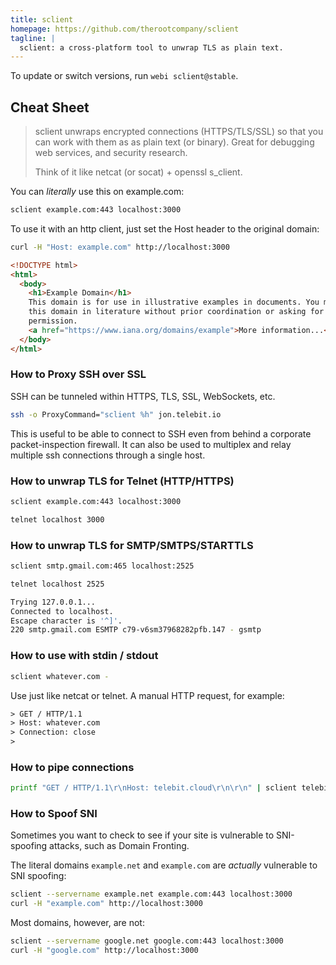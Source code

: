 ```yaml
---
title: sclient
homepage: https://github.com/therootcompany/sclient
tagline: |
  sclient: a cross-platform tool to unwrap TLS as plain text.
---
```


To update or switch versions, run `webi sclient@stable`.

## Cheat Sheet

> sclient unwraps encrypted connections (HTTPS/TLS/SSL) so that you can work
> with them as as plain text (or binary). Great for debugging web services, and
> security research.
>
> Think of it like netcat (or socat) + openssl s_client.

You can _literally_ use this on example.com:

```sh
sclient example.com:443 localhost:3000
```

To use it with an http client, just set the Host header to the original domain:

```sh
curl -H "Host: example.com" http://localhost:3000
```

```html
<!DOCTYPE html>
<html>
  <body>
    <h1>Example Domain</h1>
    This domain is for use in illustrative examples in documents. You may use
    this domain in literature without prior coordination or asking for
    permission.
    <a href="https://www.iana.org/domains/example">More information...</a>
  </body>
</html>
```

### How to Proxy SSH over SSL

SSH can be tunneled within HTTPS, TLS, SSL, WebSockets, etc.

```sh
ssh -o ProxyCommand="sclient %h" jon.telebit.io
```

This is useful to be able to connect to SSH even from behind a corporate
packet-inspection firewall. It can also be used to multiplex and relay multiple
ssh connections through a single host.

### How to unwrap TLS for Telnet (HTTP/HTTPS)

```sh
sclient example.com:443 localhost:3000
```

```sh
telnet localhost 3000
```

### How to unwrap TLS for SMTP/SMTPS/STARTTLS

```sh
sclient smtp.gmail.com:465 localhost:2525
```

```sh
telnet localhost 2525

Trying 127.0.0.1...
Connected to localhost.
Escape character is '^]'.
220 smtp.gmail.com ESMTP c79-v6sm37968282pfb.147 - gsmtp
```

### How to use with stdin / stdout

```sh
sclient whatever.com -
```

Use just like netcat or telnet. A manual HTTP request, for example:

```txt
> GET / HTTP/1.1
> Host: whatever.com
> Connection: close
>
```

### How to pipe connections

```sh
printf "GET / HTTP/1.1\r\nHost: telebit.cloud\r\n\r\n" | sclient telebit.cloud
```

### How to Spoof SNI

Sometimes you want to check to see if your site is vulnerable to SNI-spoofing
attacks, such as Domain Fronting.

The literal domains `example.net` and `example.com` are _actually_ vulnerable to
SNI spoofing:

```sh
sclient --servername example.net example.com:443 localhost:3000
curl -H "example.com" http://localhost:3000
```

Most domains, however, are not:

```sh
sclient --servername google.net google.com:443 localhost:3000
curl -H "google.com" http://localhost:3000
```

